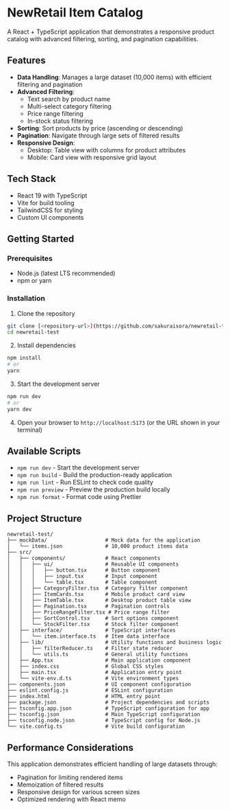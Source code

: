 # NewRetail Item Catalog

A React + TypeScript application that demonstrates a responsive product catalog with advanced filtering, sorting, and pagination capabilities.

## Features

- **Data Handling**: Manages a large dataset (10,000 items) with efficient filtering and pagination
- **Advanced Filtering**:
  - Text search by product name
  - Multi-select category filtering
  - Price range filtering
  - In-stock status filtering
- **Sorting**: Sort products by price (ascending or descending)
- **Pagination**: Navigate through large sets of filtered results
- **Responsive Design**:
  - Desktop: Table view with columns for product attributes
  - Mobile: Card view with responsive grid layout

## Tech Stack

- React 19 with TypeScript
- Vite for build tooling
- TailwindCSS for styling
- Custom UI components

## Getting Started

### Prerequisites

- Node.js (latest LTS recommended)
- npm or yarn

### Installation

1. Clone the repository
```bash
git clone [<repository-url>](https://github.com/sakuraisora/newretail-test.git)
cd newretail-test
```

2. Install dependencies
```bash
npm install
# or
yarn
```

3. Start the development server
```bash
npm run dev
# or
yarn dev
```

4. Open your browser to `http://localhost:5173` (or the URL shown in your terminal)

## Available Scripts

- `npm run dev` - Start the development server
- `npm run build` - Build the production-ready application
- `npm run lint` - Run ESLint to check code quality
- `npm run preview` - Preview the production build locally
- `npm run format` - Format code using Prettier

## Project Structure

```
newretail-test/
├── mockData/                   # Mock data for the application
│   └── items.json              # 10,000 product items data
├── src/
│   ├── components/             # React components
│   │   ├── ui/                 # Reusable UI components
│   │   │   ├── button.tsx      # Button component
│   │   │   ├── input.tsx       # Input component
│   │   │   └── table.tsx       # Table component
│   │   ├── CategoryFilter.tsx  # Category filter component
│   │   ├── ItemCards.tsx       # Mobile product card view
│   │   ├── ItemTable.tsx       # Desktop product table view
│   │   ├── Pagination.tsx      # Pagination controls
│   │   ├── PriceRangeFilter.tsx # Price range filter
│   │   ├── SortControl.tsx     # Sort options component
│   │   └── StockFilter.tsx     # Stock filter component
│   ├── interface/              # TypeScript interfaces
│   │   └── item.interface.ts   # Item data interface
│   ├── lib/                    # Utility functions and business logic
│   │   ├── filterReducer.ts    # Filter state reducer
│   │   └── utils.ts            # General utility functions
│   ├── App.tsx                 # Main application component
│   ├── index.css               # Global CSS styles
│   ├── main.tsx                # Application entry point
│   └── vite-env.d.ts           # Vite environment types
├── components.json             # UI component configuration
├── eslint.config.js            # ESLint configuration
├── index.html                  # HTML entry point
├── package.json                # Project dependencies and scripts
├── tsconfig.app.json           # TypeScript configuration for app
├── tsconfig.json               # Main TypeScript configuration
├── tsconfig.node.json          # TypeScript config for Node.js
└── vite.config.ts              # Vite build configuration
```

## Performance Considerations

This application demonstrates efficient handling of large datasets through:
- Pagination for limiting rendered items
- Memoization of filtered results
- Responsive design for various screen sizes
- Optimized rendering with React memo
